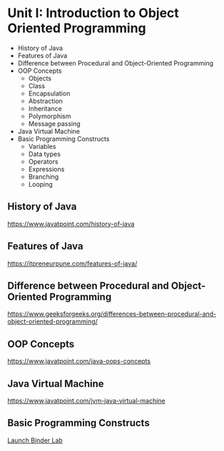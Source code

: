 # Unit I: Introduction to Object Oriented Programming

- History of Java
- Features of Java
- Difference between Procedural and Object-Oriented Programming
- OOP Concepts
  - Objects
  - Class
  - Encapsulation
  - Abstraction
  - Inheritance
  - Polymorphism
  - Message passing
- Java Virtual Machine
- Basic Programming Constructs
  - Variables
  - Data types
  - Operators
  - Expressions
  - Branching
  - Looping

## History of Java

https://www.javatpoint.com/history-of-java

## Features of Java

https://itpreneurpune.com/features-of-java/

## Difference between Procedural and Object-Oriented Programming

https://www.geeksforgeeks.org/differences-between-procedural-and-object-oriented-programming/

## OOP Concepts

https://www.javatpoint.com/java-oops-concepts

## Java Virtual Machine

https://www.javatpoint.com/jvm-java-virtual-machine

## Basic Programming Constructs

[Launch Binder Lab](https://mybinder.org/v2/gh/SpencerPark/ijava-binder/master?urlpath=lab)





